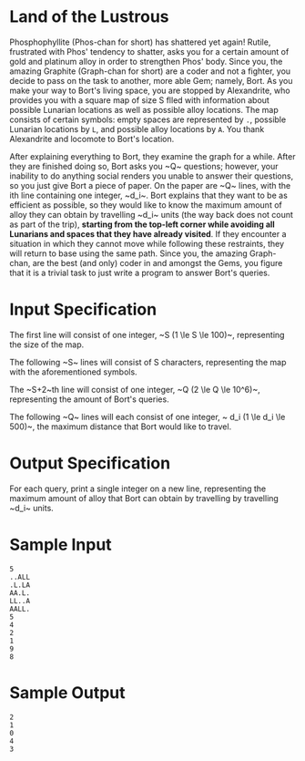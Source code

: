 # Land of the Lustrous
Phosphophyllite (Phos-chan for short) has shattered yet again! Rutile, frustrated with Phos' tendency to shatter, asks you for a certain amount of gold and platinum alloy in order to strengthen Phos' body. Since you, the amazing Graphite (Graph-chan for short) are a coder and not a fighter, you decide to pass on the task to another, more able Gem; namely, Bort. As you make your way to Bort's living space, you are stopped by Alexandrite, who provides you with a square map of size S flled with information about possible Lunarian locations as well as possible alloy locations. The map consists of certain symbols: empty spaces are represented by `.`, possible Lunarian locations by `L`, and possible alloy locations by `A`. You thank Alexandrite and locomote to Bort's location. 

After explaining everything to Bort, they examine the graph for a while. After they are finished doing so, Bort asks you ~Q~ questions; however, your inability to do anything social renders you unable to answer their questions, so you just give Bort a piece of paper. On the paper are ~Q~ lines, with the ith line containing one integer, ~d_i~. Bort explains that they want to be as efficient as possible, so they would like to know the maximum amount of alloy they can obtain by travelling ~d_i~ units (the way back does not count as part of the trip), **starting from the top-left corner while avoiding all Lunarians and spaces that they have already visited**. If they encounter a situation in which they cannot move while following these restraints, they will return to base using the same path. Since you, the amazing Graph-chan, are the best (and only) coder in and amongst the Gems, you figure that it is a trivial task to just write a program to answer Bort's queries.

# Input Specification
The first line will consist of one integer, ~S (1 \le S \le 100)~, representing the size of the map.

The following ~S~ lines will consist of S characters, representing the map with the aforementioned symbols.

The ~S+2~th line will consist of one integer, ~Q (2 \le Q \le 10^6)~, representing the amount of Bort's queries.

The following ~Q~ lines will each consist of one integer, ~ d_i (1 \le d_i \le 500)~, the maximum distance that Bort would like to travel.

# Output Specification
For each query, print a single integer on a new line, representing the maximum amount of alloy that Bort can obtain by travelling by travelling ~d_i~ units.

# Sample Input
```
5
..ALL
.L.LA
AA.L.
LL..A
AALL.
5
4
2
1
9
8
```

# Sample Output
```
2
1
0
4
3
```